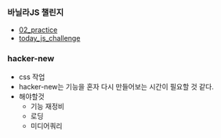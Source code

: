 ### 바닐라JS 챌린지
- [02_practice](https://github.com/leemyungju9347/Vanilla-Javascript/blob/master/JSChallenge/02_PRACTICE.md)
- [today_js_challenge](https://github.com/leemyungju9347/Vanilla-Javascript/tree/master/JSChallenge/challenges/01_js_challenge)

### hacker-new
- css 작업
- hacker-new는 기능을 혼자 다시 만들어보는 시간이 필요할 것 같다.
- 해야할것
	- 기능 재정비
	- 로딩
	- 미디어쿼리
